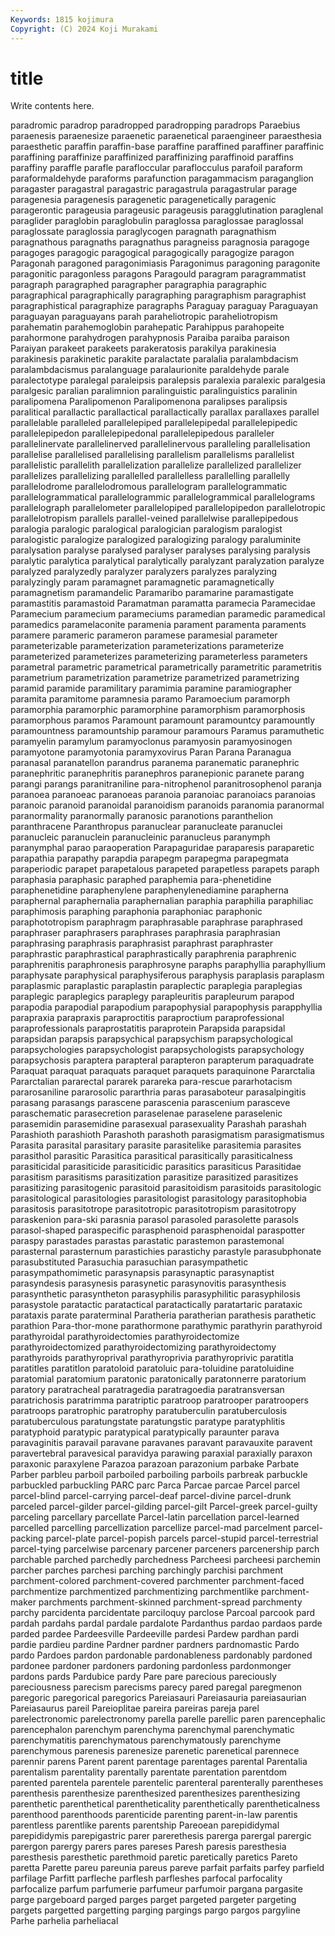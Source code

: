 ```yaml
---
Keywords: 1815 kojimura
Copyright: (C) 2024 Koji Murakami
---
```


# title

Write contents here.



paradromic paradrop paradropped paradropping paradrops Paraebius paraenesis paraenesize paraenetic
paraenetical paraengineer paraesthesia paraesthetic paraffin paraffin-base paraffine paraffined paraffiner paraffinic
paraffining paraffinize paraffinized paraffinizing paraffinoid paraffins paraffiny paraffle parafle parafloccular
paraflocculus parafoil paraform paraformaldehyde paraforms parafunction paragammacism paraganglion paragaster paragastral
paragastric paragastrula paragastrular parage paragenesia paragenesis paragenetic paragenetically paragenic paragerontic
parageusia parageusic parageusis paragglutination paraglenal paraglider paraglobin paraglobulin paraglossa paraglossae
paraglossal paraglossate paraglossia paraglycogen paragnath paragnathism paragnathous paragnaths paragnathus paragneiss
paragnosia paragoge paragoges paragogic paragogical paragogically paragogize paragon Paragonah paragoned
paragonimiasis Paragonimus paragoning paragonite paragonitic paragonless paragons Paragould paragram paragrammatist
paragraph paragraphed paragrapher paragraphia paragraphic paragraphical paragraphically paragraphing paragraphism paragraphist
paragraphistical paragraphize paragraphs Paraguay paraguay Paraguayan paraguayan paraguayans parah paraheliotropic
paraheliotropism parahematin parahemoglobin parahepatic Parahippus parahopeite parahormone parahydrogen parahypnosis Paraiba
paraiba paraison Paraiyan parakeet parakeets parakeratosis parakilya parakinesia parakinesis parakinetic
parakite paralactate paralalia paralambdacism paralambdacismus paralanguage paralaurionite paraldehyde parale paralectotype
paralegal paraleipsis paralepsis paralexia paralexic paralgesia paralgesic paralian paralimnion paralinguistic
paralinguistics paralinin paralipomena Paralipomenon Paralipomenona paralipses paralipsis paralitical parallactic parallactical
parallactically parallax parallaxes parallel parallelable paralleled parallelepiped parallelepipedal parallelepipedic parallelepipedon
parallelepipedonal parallelepipedous paralleler parallelinervate parallelinerved parallelinervous paralleling parallelisation parallelise parallelised
parallelising parallelism parallelisms parallelist parallelistic parallelith parallelization parallelize parallelized parallelizer
parallelizes parallelizing parallelled parallelless parallelling parallelly parallelodrome parallelodromous parallelogram parallelogrammatic
parallelogrammatical parallelogrammic parallelogrammical parallelograms parallelograph parallelometer parallelopiped parallelopipedon parallelotropic parallelotropism
parallels parallel-veined parallelwise parallepipedous paralogia paralogic paralogical paralogician paralogism paralogist
paralogistic paralogize paralogized paralogizing paralogy paraluminite paralysation paralyse paralysed paralyser
paralyses paralysing paralysis paralytic paralytica paralytical paralytically paralyzant paralyzation paralyze
paralyzed paralyzedly paralyzer paralyzers paralyzes paralyzing paralyzingly param paramagnet paramagnetic
paramagnetically paramagnetism paramandelic Paramaribo paramarine paramastigate paramastitis paramastoid Paramatman paramatta
paramecia Paramecidae Paramecium paramecium parameciums paramedian paramedic paramedical paramedics paramelaconite
paramenia parament paramenta paraments paramere parameric parameron paramese paramesial parameter
parameterizable parameterization parameterizations parameterize parameterized parameterizes parameterizing parameterless parameters parametral
parametric parametrical parametrically parametritic parametritis parametrium parametrization parametrize parametrized parametrizing
paramid paramide paramilitary paramimia paramine paramiographer paramita paramitome paramnesia paramo
Paramoecium paramorph paramorphia paramorphic paramorphine paramorphism paramorphosis paramorphous paramos Paramount
paramount paramountcy paramountly paramountness paramountship paramour paramours Paramus paramuthetic paramyelin
paramylum paramyoclonus paramyosin paramyosinogen paramyotone paramyotonia paramyxovirus Paran Parana Paranagua
paranasal paranatellon parandrus paranema paranematic paranephric paranephritic paranephritis paranephros paranepionic
paranete parang parangi parangs paranitraniline para-nitrophenol paranitrosophenol paranja paranoea paranoeac
paranoeas paranoia paranoiac paranoiacs paranoias paranoic paranoid paranoidal paranoidism paranoids
paranomia paranormal paranormality paranormally paranosic paranotions paranthelion paranthracene Paranthropus paranuclear
paranucleate paranuclei paranucleic paranuclein paranucleinic paranucleus paranymph paranymphal parao paraoperation
Parapaguridae paraparesis paraparetic parapathia parapathy parapdia parapegm parapegma parapegmata paraperiodic
parapet parapetalous parapeted parapetless parapets paraph paraphasia paraphasic paraphed paraphemia
para-phenetidine paraphenetidine paraphenylene paraphenylenediamine parapherna paraphernal paraphernalia paraphernalian paraphia paraphilia
paraphiliac paraphimosis paraphing paraphonia paraphoniac paraphonic paraphototropism paraphragm paraphrasable paraphrase
paraphrased paraphraser paraphrasers paraphrases paraphrasia paraphrasian paraphrasing paraphrasis paraphrasist paraphrast
paraphraster paraphrastic paraphrastical paraphrastically paraphrenia paraphrenic paraphrenitis paraphronesis paraphrosyne paraphs
paraphyllia paraphyllium paraphysate paraphysical paraphysiferous paraphysis paraplasis paraplasm paraplasmic paraplastic
paraplastin paraplectic paraplegia paraplegias paraplegic paraplegics paraplegy parapleuritis parapleurum parapod
parapodia parapodial parapodium parapophysial parapophysis parapphyllia parapraxia parapraxis paraproctitis paraproctium
paraprofessional paraprofessionals paraprostatitis paraprotein Parapsida parapsidal parapsidan parapsis parapsychical parapsychism
parapsychological parapsychologies parapsychologist parapsychologists parapsychology parapsychosis paraptera parapteral parapteron parapterum
paraquadrate Paraquat paraquat paraquats paraquet paraquets paraquinone Pararctalia Pararctalian pararectal
pararek parareka para-rescue pararhotacism pararosaniline pararosolic pararthria paras parasaboteur parasalpingitis
parasang parasangs parascene parascenia parascenium parasceve paraschematic parasecretion paraselenae paraselene
paraselenic parasemidin parasemidine parasexual parasexuality Parashah parashah Parashioth parashioth Parashoth
parashoth parasigmatism parasigmatismus Parasita parasital parasitary parasite parasitelike parasitemia parasites
parasithol parasitic Parasitica parasitical parasitically parasiticalness parasiticidal parasiticide parasiticidic parasitics
parasiticus Parasitidae parasitism parasitisms parasitization parasitize parasitized parasitizes parasitizing parasitogenic
parasitoid parasitoidism parasitoids parasitologic parasitological parasitologies parasitologist parasitology parasitophobia parasitosis
parasitotrope parasitotropic parasitotropism parasitotropy paraskenion para-ski parasnia parasol parasoled parasolette
parasols parasol-shaped paraspecific parasphenoid parasphenoidal paraspotter paraspy parastades parastas parastatic
parastemon parastemonal parasternal parasternum parastichies parastichy parastyle parasubphonate parasubstituted Parasuchia
parasuchian parasympathetic parasympathomimetic parasynapsis parasynaptic parasynaptist parasyndesis parasynesis parasynetic parasynovitis
parasynthesis parasynthetic parasyntheton parasyphilis parasyphilitic parasyphilosis parasystole paratactic paratactical paratactically
paratartaric parataxic parataxis parate paraterminal Paratheria paratherian parathesis parathetic parathion
Para-thor-mone parathormone parathymic parathyrin parathyroid parathyroidal parathyroidectomies parathyroidectomize parathyroidectomized parathyroidectomizing
parathyroidectomy parathyroids parathyroprival parathyroprivia parathyroprivic paratitla paratitles paratitlon paratoloid paratoluic
para-toluidine paratoluidine paratomial paratomium paratonic paratonically paratonnerre paratorium paratory paratracheal
paratragedia paratragoedia paratransversan paratrichosis paratrimma paratriptic paratroop paratrooper paratroopers paratroops
paratrophic paratrophy paratuberculin paratuberculosis paratuberculous paratungstate paratungstic paratype paratyphlitis paratyphoid
paratypic paratypical paratypically paraunter parava paravaginitis paravail paravane paravanes paravant
paravauxite paravent paravertebral paravesical paravidya parawing paraxial paraxially paraxon paraxonic
paraxylene Parazoa parazoan parazonium parbake Parbate Parber parbleu parboil parboiled
parboiling parboils parbreak parbuckle parbuckled parbuckling PARC parc Parca Parcae
parcae Parcel parcel parcel-blind parcel-carrying parcel-deaf parcel-divine parcel-drunk parceled parcel-gilder
parcel-gilding parcel-gilt Parcel-greek parcel-guilty parceling parcellary parcellate Parcel-latin parcellation parcel-learned
parcelled parcelling parcellization parcellize parcel-mad parcelment parcel-packing parcel-plate parcel-popish parcels
parcel-stupid parcel-terrestrial parcel-tying parcelwise parcenary parcener parceners parcenership parch parchable
parched parchedly parchedness Parcheesi parcheesi parchemin parcher parches parchesi parching
parchingly parchisi parchment parchment-colored parchment-covered parchmenter parchment-faced parchmentize parchmentized parchmentizing
parchmentlike parchment-maker parchments parchment-skinned parchment-spread parchmenty parchy parcidenta parcidentate parciloquy
parclose Parcoal parcook pard pardah pardahs pardal pardale pardalote Pardanthus
pardao pardaos parde parded pardee Pardeesville Pardeeville pardesi Pardew pardhan
pardi pardie pardieu pardine Pardner pardner pardners pardnomastic Pardo pardo
Pardoes pardon pardonable pardonableness pardonably pardoned pardonee pardoner pardoners pardoning
pardonless pardonmonger pardons pards Pardubice pardy Pare pare parecious pareciously
pareciousness parecism parecisms parecy pared paregal paregmenon paregoric paregorical paregorics
Pareiasauri Pareiasauria pareiasaurian Pareiasaurus pareil Pareioplitae pareira pareiras pareja parel
parelectronomic parelectronomy parella parelle parellic paren parencephalic parencephalon parenchym parenchyma
parenchymal parenchymatic parenchymatitis parenchymatous parenchymatously parenchyme parenchymous parenesis parenesize parenetic
parenetical parennece parennir parens Parent parent parentage parentages parental Parentalia
parentalism parentality parentally parentate parentation parentdom parented parentela parentele parentelic
parenteral parenterally parentheses parenthesis parenthesize parenthesized parenthesizes parenthesizing parenthetic parenthetical
parentheticality parenthetically parentheticalness parenthood parenthoods parenticide parenting parent-in-law parentis parentless
parentlike parents parentship Pareoean parepididymal parepididymis parepigastric parer parerethesis parerga
parergal parergic parergon parergy parers pares pareses Paresh paresis paresthesia
paresthesis paresthetic parethmoid paretic paretically paretics Pareto paretta Parette pareu
pareunia pareus pareve parfait parfaits parfey parfield parfilage Parfitt parfleche
parflesh parfleshes parfocal parfocality parfocalize parfum parfumerie parfumeur parfumoir pargana
pargasite parge pargeboard parged parges parget pargeted pargeter pargeting pargets
pargetted pargetting parging pargings pargo pargos pargyline Parhe parhelia parheliacal
